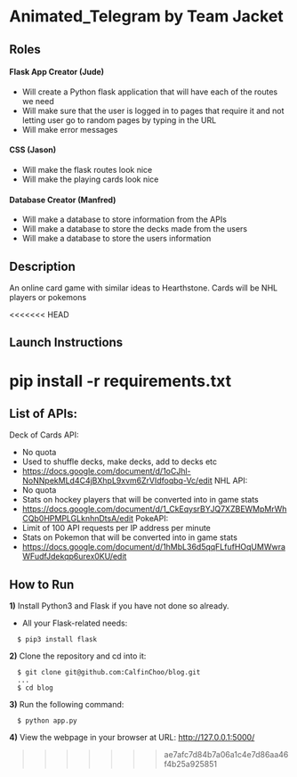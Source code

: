# Animated_Telegram by Team Jacket

Roles
----------------------------------

#### Flask App Creator (Jude)
- Will create a Python flask application that will have each of the routes we need
- Will make sure that the user is logged in to pages that require it and not letting user go to random pages by typing in the URL
- Will make error messages
#### CSS (Jason)
- Will make the flask routes look nice
- Will make the playing cards look nice
#### Database Creator (Manfred)
- Will make a database to store information from the APIs
- Will make a database to store the decks made from the users
- Will make a database to store the users information

Description
----------------------------------
An online card game with similar ideas to Hearthstone.
Cards will be NHL players or pokemons

<<<<<<< HEAD

Launch Instructions
----------------------------------
pip install -r requirements.txt
=======
List of APIs:
----------------------------------
Deck of Cards API:
- No quota
- Used to shuffle decks, make decks, add to decks etc
- https://docs.google.com/document/d/1oCJhl-NoNNpekMLd4C4jBXhpL9xvm6ZrVIdfoqbq-Vc/edit
NHL API:
- No quota
- Stats on hockey players that will be converted into in game stats
- https://docs.google.com/document/d/1_CkEqysrBYJQ7XZBEWMpMrWhCQb0HPMPLGLknhnDtsA/edit
PokeAPI:
- Limit of 100 API requests per IP address per minute
- Stats on Pokemon that will be converted into in game stats
- https://docs.google.com/document/d/1hMbL36d5qqFLfufHOqUMWwraWFudfJdekqp6urex0KU/edit

How to Run
----------------------------------
**1)** Install Python3 and Flask if you have not done so already.
  - All your Flask-related needs:
  ```console
    $ pip3 install flask
  ```
**2)** Clone the repository and cd into it:
```console
  $ git clone git@github.com:CalfinChoo/blog.git
  ...
  $ cd blog
```
**3)** Run the following command:
```console
  $ python app.py
```
**4)** View the webpage in your browser at URL: http://127.0.0.1:5000/
>>>>>>> ae7afc7d84b7a06a1c4e7d86aa46f4b25a925851

